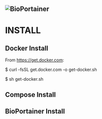 ![BioPortainer](https://github.com/LaBiOS/bioportainer/blob/master/images/logo.png)
---

# INSTALL

## Docker Install

From https://get.docker.com:

$ curl -fsSL get.docker.com -o get-docker.sh

$ sh get-docker.sh

## Compose Install



## BioPortainer Install
